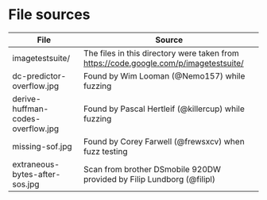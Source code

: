 # File sources
File                      | Source
--------------------------| ------
imagetestsuite/           | The files in this directory were taken from https://code.google.com/p/imagetestsuite/
dc-predictor-overflow.jpg | Found by Wim Looman (@Nemo157) while fuzzing
derive-huffman-codes-overflow.jpg | Found by Pascal Hertleif (@killercup) while fuzzing
missing-sof.jpg           | Found by Corey Farwell (@frewsxcv) when fuzz testing
extraneous-bytes-after-sos.jpg | Scan from brother DSmobile 920DW provided by Filip Lundborg (@filipl)
